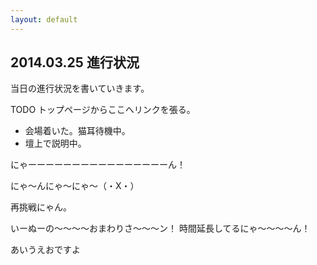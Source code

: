 ```yaml
---
layout: default
---
```

## 2014.03.25 進行状況

当日の進行状況を書いていきます。

TODO トップページからここへリンクを張る。

* 会場着いた。猫耳待機中。
* 壇上で説明中。

にゃーーーーーーーーーーーーーーーーん！

にゃ〜んにゃ〜にゃ〜（・X・）


再挑戦にゃん。


いーぬーの〜〜〜〜おまわりさ〜〜〜ン！
時間延長してるにゃ〜〜〜〜ん！

あいうえおですよ
